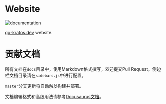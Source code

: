 # Website
![documentation](https://github.com/go-kratos/go-kratos.dev/workflows/documentation/badge.svg)

[go-kratos.dev](https://kratos-go.dev) website.


# 贡献文档
所有文档在`docs`目录中，使用Markdown格式撰写，欢迎提交Pull Request。侧边栏文档目录请在`sidebars.js`中进行配置。

`master`分支更新将自动触发构建并部署。

文档编辑格式和高级用法请参考[Docusaurus文档](https://v2.docusaurus.io/docs/docs-introduction)。